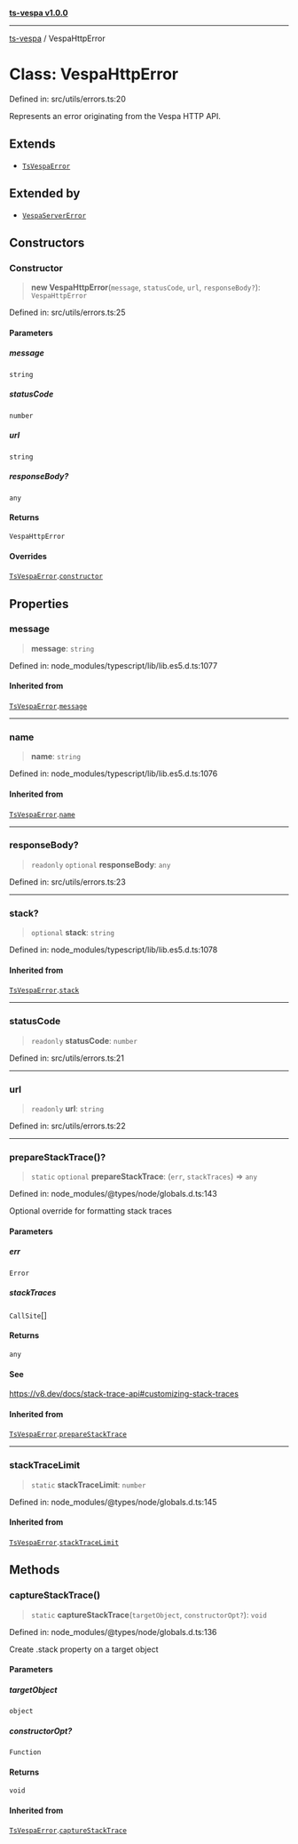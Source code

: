 [**ts-vespa v1.0.0**](../README.md)

***

[ts-vespa](../README.md) / VespaHttpError

# Class: VespaHttpError

Defined in: src/utils/errors.ts:20

Represents an error originating from the Vespa HTTP API.

## Extends

- [`TsVespaError`](TsVespaError.md)

## Extended by

- [`VespaServerError`](VespaServerError.md)

## Constructors

### Constructor

> **new VespaHttpError**(`message`, `statusCode`, `url`, `responseBody?`): `VespaHttpError`

Defined in: src/utils/errors.ts:25

#### Parameters

##### message

`string`

##### statusCode

`number`

##### url

`string`

##### responseBody?

`any`

#### Returns

`VespaHttpError`

#### Overrides

[`TsVespaError`](TsVespaError.md).[`constructor`](TsVespaError.md#constructor)

## Properties

### message

> **message**: `string`

Defined in: node\_modules/typescript/lib/lib.es5.d.ts:1077

#### Inherited from

[`TsVespaError`](TsVespaError.md).[`message`](TsVespaError.md#message)

***

### name

> **name**: `string`

Defined in: node\_modules/typescript/lib/lib.es5.d.ts:1076

#### Inherited from

[`TsVespaError`](TsVespaError.md).[`name`](TsVespaError.md#name)

***

### responseBody?

> `readonly` `optional` **responseBody**: `any`

Defined in: src/utils/errors.ts:23

***

### stack?

> `optional` **stack**: `string`

Defined in: node\_modules/typescript/lib/lib.es5.d.ts:1078

#### Inherited from

[`TsVespaError`](TsVespaError.md).[`stack`](TsVespaError.md#stack)

***

### statusCode

> `readonly` **statusCode**: `number`

Defined in: src/utils/errors.ts:21

***

### url

> `readonly` **url**: `string`

Defined in: src/utils/errors.ts:22

***

### prepareStackTrace()?

> `static` `optional` **prepareStackTrace**: (`err`, `stackTraces`) => `any`

Defined in: node\_modules/@types/node/globals.d.ts:143

Optional override for formatting stack traces

#### Parameters

##### err

`Error`

##### stackTraces

`CallSite`[]

#### Returns

`any`

#### See

https://v8.dev/docs/stack-trace-api#customizing-stack-traces

#### Inherited from

[`TsVespaError`](TsVespaError.md).[`prepareStackTrace`](TsVespaError.md#preparestacktrace)

***

### stackTraceLimit

> `static` **stackTraceLimit**: `number`

Defined in: node\_modules/@types/node/globals.d.ts:145

#### Inherited from

[`TsVespaError`](TsVespaError.md).[`stackTraceLimit`](TsVespaError.md#stacktracelimit)

## Methods

### captureStackTrace()

> `static` **captureStackTrace**(`targetObject`, `constructorOpt?`): `void`

Defined in: node\_modules/@types/node/globals.d.ts:136

Create .stack property on a target object

#### Parameters

##### targetObject

`object`

##### constructorOpt?

`Function`

#### Returns

`void`

#### Inherited from

[`TsVespaError`](TsVespaError.md).[`captureStackTrace`](TsVespaError.md#capturestacktrace)
